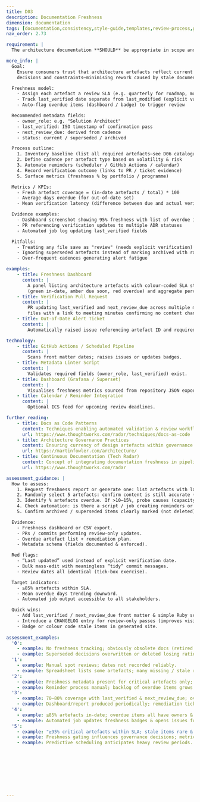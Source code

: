 ```yaml
---
title: D03
description: Documentation Freshness
dimension: documentation
tags: [documentation,consistency,style-guide,templates,review-process,governance,quality,automation,metadata]
nav_order: 2.73

requirement: |
  The architecture documentation **SHOULD** be appropriate in scope and quality for the solution covering (but not exclusively): Architecture Vision Architecture Roadmap Layer Diagrams Capability Model and Solution Mapping Non functional requirements Conceptual Architecture Logical Architecture Physical (including network, infrastructure etc.) Solution Architecture Overview (SDO) Key Architecture Decisions (KADs) Data Models Data Flows API Specifications Volume and Performance Models Architecture Decision Records Assumption, Risks, Issues and Dependencies Cyber Assessment Framework compliance

more_info: |
  Goal:
    Ensure consumers trust that architecture artefacts reflect current intent,
    decisions and constraints—minimising rework caused by stale documentation.

  Freshness model:
    - Assign each artefact a review SLA (e.g. quarterly for roadmap, monthly for risk register)
    - Track last_verified date separate from last_modified (explicit validation)
    - Auto-flag overdue items (dashboard / badge) to trigger review

  Recommended metadata fields:
    - owner_role: e.g. "Solution Architect"
    - last_verified: ISO timestamp of confirmation pass
    - next_review_due: derived from cadence
    - status: current / superseded / archived

  Process outline:
    1. Inventory baseline (list all required artefacts—see D06 catalogue)
    2. Define cadence per artefact type based on volatility & risk
    3. Automate reminders (scheduler / GitHub Actions / calendar)
    4. Record verification outcome (links to PR / ticket evidence)
    5. Surface metrics (freshness % by portfolio / programme)

  Metrics / KPIs:
    - Fresh artefact coverage = (in-date artefacts / total) * 100
    - Average days overdue (for out-of-date set)
    - Mean verification latency (difference between due and actual verify date)

  Evidence examples:
    - Dashboard screenshot showing 95% freshness with list of overdue items
    - PR referencing verification updates to multiple ADR statuses
    - Automated job log updating last_verified fields

  Pitfalls:
    - Treating any file save as "review" (needs explicit verification)
    - Ignoring superseded artefacts instead of marking archived with rationale
    - Over-frequent cadences generating alert fatigue

examples: 
    - title: Freshness Dashboard
      content: |
        A panel listing architecture artefacts with colour-coded SLA status
        (green in-date, amber due soon, red overdue) and aggregate percentage.
    - title: Verification Pull Request
      content: |
        PR updating last_verified and next_review_due across multiple markdown
        files with a link to meeting minutes confirming no content change.
    - title: Out-of-Date Alert Ticket
      content: |
        Automatically raised issue referencing artefact ID and required action.

technology:
    - title: GitHub Actions / Scheduled Pipeline
      content: |
        Scans front matter dates; raises issues or updates badges.
    - title: Metadata Linter Script
      content: |
        Validates required fields (owner_role, last_verified) exist.
    - title: Dashboard (Grafana / Superset)
      content: |
        Visualises freshness metrics sourced from repository JSON export.
    - title: Calendar / Reminder Integration
      content: |
        Optional ICS feed for upcoming review deadlines.

further_reading:
    - title: Docs as Code Patterns
      content: Techniques enabling automated validation & review workflows.
      url: https://www.thoughtworks.com/radar/techniques/docs-as-code
    - title: Architecture Governance Practices
      content: Ensuring currency of design artefacts within governance cycles.
      url: https://martinfowler.com/architecture/
    - title: Continuous Documentation (Tech Radar)
      content: Concept of integrating documentation freshness in pipelines.
      url: https://www.thoughtworks.com/radar

assessment_guidance: |
  How to assess:
    1. Request freshness report or generate one: list artefacts with last_verified and next_review_due.
    2. Randomly select 5 artefacts: confirm content is still accurate (spot outdated diagrams, retired components, stale decisions).
    3. Identify % artefacts overdue. If >10–15%, probe causes (capacity, ownership, process gaps).
    4. Check automation: is there a script / job creating reminders or status badges? If manual spreadsheet → risk.
    5. Confirm archived / superseded items clearly marked (not deleted) to preserve rationale history.

  Evidence:
    - Freshness dashboard or CSV export.
    - PRs / commits performing review-only updates.
    - Overdue artefact list + remediation plan.
    - Metadata schema (fields documented & enforced).

  Red flags:
    - “Last updated” used instead of explicit verification date.
    - Bulk mass‑edit with meaningless “tidy” commit messages.
    - Review dates all identical (tick‑box exercise).

  Target indicators:
    - ≥85% artefacts within SLA.
    - Mean overdue days trending downward.
    - Automated job output accessible to all stakeholders.

  Quick wins:
    - Add last_verified / next_review_due front matter & simple Ruby script to flag overdue.
    - Introduce a CHANGELOG entry for review-only passes (improves visibility).
    - Badge or colour code stale items in generated site.
    
assessment_examples:
  '0':
    - example: No freshness tracking; obviously obsolete docs (retired components) still primary reference.
    - example: Superseded decisions overwritten or deleted losing rationale.
  '1':
    - example: Manual spot reviews; dates not recorded reliably.
    - example: Spreadsheet lists some artefacts; many missing / stale rows.
  '2':
    - example: Freshness metadata present for critical artefacts only; coverage <50%.
    - example: Reminder process manual; backlog of overdue items grows.
  '3':
    - example: 70–80% coverage with last_verified & next_review_due; overdue list tracked.
    - example: Dashboard/report produced periodically; remediation tickets raised.
  '4':
    - example: ≥85% artefacts in-date; overdue items all have owners & action dates.
    - example: Automated job updates freshness badges & opens issues for breaches.
  '5':
    - example: "≥95% critical artefacts within SLA; stale items rare & short-lived."
    - example: Freshness gating influences governance decisions; metrics show sustained improvement.
    - example: Predictive scheduling anticipates heavy review periods.









---
```

